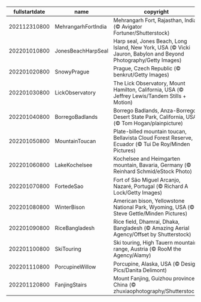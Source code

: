 |fullstartdate|name|copyright|title|image|
|--|--|--|--|--|
202112310800|MehrangarhFortIndia|Mehrangarh Fort, Rajasthan, India (© Avigator Fortuner/Shutterstock)|Info|![](/en-AU/2022/01/202112310800MehrangarhFortIndia.jpg)|
202201010800|JonesBeachHarpSeal|Harp seal, Jones Beach, Long Island, New York, USA (© Vicki Jauron, Babylon and Beyond Photography/Getty Images)|Info|![](/en-AU/2022/01/202201010800JonesBeachHarpSeal.jpg)|
202201020800|SnowyPrague|Prague, Czech Republic (© benkrut/Getty Images)|Info|![](/en-AU/2022/01/202201020800SnowyPrague.jpg)|
202201030800|LickObservatory|The Lick Observatory, Mount Hamilton, California, USA (© Jeffrey Lewis/Tandem Stills + Motion)|Info|![](/en-AU/2022/01/202201030800LickObservatory.jpg)|
202201040800|BorregoBadlands|Borrego Badlands, Anza-Borrego Desert State Park, California, USA (© Tom Hogan/plainpicture)|Info|![](/en-AU/2022/01/202201040800BorregoBadlands.jpg)|
202201050800|MountainToucan|Plate-billed mountain toucan, Bellavista Cloud Forest Reserve, Ecuador (© Tui De Roy/Minden Pictures)|Info|![](/en-AU/2022/01/202201050800MountainToucan.jpg)|
202201060800|LakeKochelsee|Kochelsee and Heimgarten mountain, Bavaria, Germany (© Reinhard Schmid/eStock Photo)|Info|![](/en-AU/2022/01/202201060800LakeKochelsee.jpg)|
202201070800|FortedeSao|Fort of São Miguel Arcanjo, Nazaré, Portugal (© Richard A Lock/Getty Images)|Info|![](/en-AU/2022/01/202201070800FortedeSao.jpg)|
202201080800|WinterBison|American bison, Yellowstone National Park, Wyoming, USA (© Steve Gettle/Minden Pictures)|Info|![](/en-AU/2022/01/202201080800WinterBison.jpg)|
202201090800|RiceBangladesh|Rice field, Dhamrai, Dhaka, Bangladesh (© Amazing Aerial Agency/Offset by Shutterstock)|Info|![](/en-AU/2022/01/202201090800RiceBangladesh.jpg)|
202201100800|SkiTouring|Ski touring, High Tauern mountain range, Austria (© RooM the Agency/Alamy)|Info|![](/en-AU/2022/01/202201100800SkiTouring.jpg)|
202201110800|PorcupineWillow|Porcupine, Alaska, USA (© Design Pics/Danita Delimont)|Info|![](/en-AU/2022/01/202201110800PorcupineWillow.jpg)|
202201120800|FanjingStairs|Mount Fanjing, Guizhou province, China (© zhuxiaophotography/Shutterstock)|Info|![](/en-AU/2022/01/202201120800FanjingStairs.jpg)|
